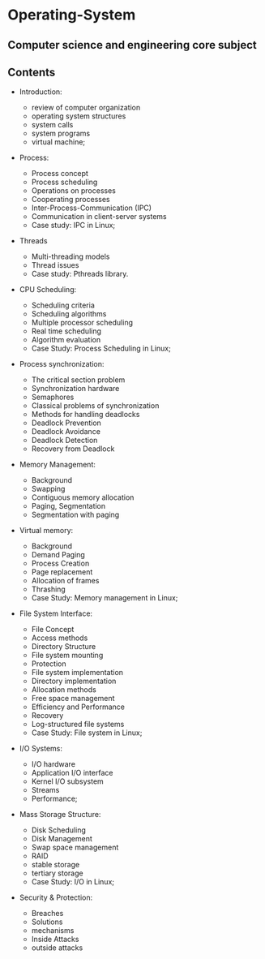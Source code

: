 # Operating-System

## Computer science and engineering core subject

## Contents

- Introduction: 
  - review of computer organization
  - operating system structures
  - system calls
  - system programs
  - virtual machine; 
- Process: 
  - Process concept
  - Process scheduling
  - Operations on processes
  - Cooperating processes
  - Inter-Process-Communication (IPC)
  - Communication in client-server systems
  - Case study: IPC in Linux;
  
- Threads
  - Multi-threading models
  - Thread issues
  - Case study: Pthreads library. 

- CPU Scheduling: 
  - Scheduling criteria
  - Scheduling algorithms
  - Multiple processor scheduling
  - Real time scheduling
  - Algorithm evaluation
  - Case Study: Process Scheduling in Linux; 
  
- Process synchronization: 
  - The critical section problem
  - Synchronization hardware
  - Semaphores
  - Classical problems of synchronization
  - Methods for handling deadlocks
  - Deadlock Prevention
  - Deadlock Avoidance
  - Deadlock Detection
  - Recovery from Deadlock

- Memory Management: 
  - Background
  - Swapping
  - Contiguous memory allocation
  - Paging, Segmentation
  - Segmentation with paging
  
- Virtual memory: 
  - Background
  - Demand Paging
  - Process Creation
  - Page replacement
  - Allocation of frames
  - Thrashing
  - Case Study: Memory management in Linux; 

- File System Interface: 
  - File Concept
  - Access methods
  - Directory Structure
  - File system mounting
  - Protection
  - File system implementation
  - Directory implementation
  - Allocation methods
  - Free space management
  - Efficiency and Performance
  - Recovery
  - Log-structured file systems
  - Case Study: File system in Linux; 
  
- I/O Systems: 
  - I/O hardware
  - Application I/O interface
  - Kernel I/O subsystem
  - Streams
  - Performance; 
  
- Mass Storage Structure: 
  - Disk Scheduling
  - Disk Management
  - Swap space management
  - RAID
  - stable storage
  - tertiary storage
  - Case Study: I/O in Linux; 
  
- Security & Protection: 
  - Breaches
  - Solutions
  - mechanisms
  - Inside Attacks
  - outside attacks 
